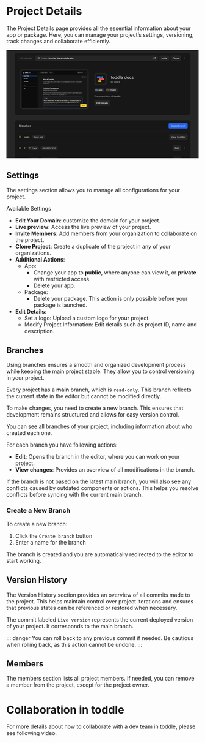 # Project Details
The Project Details page provides all the essential information about your app or package. Here, you can manage your project’s settings, versioning, track changes and collaborate efficiently.

![Test image](test-image.webp)

## Settings
The settings section allows you to manage all configurations for your project.

Available Settings
- **Edit Your Domain**: customize the domain for your project.
- **Live preview**: Access the live preview of your project.
- **Invite Members**: Add members from your organization to collaborate on the project.
- **Clone Project**: Create a duplicate of the project in any of your organizations.
- **Additional Actions**:
    - App: 
        - Change your app to **public**, where anyone can view it, or **private** with restricted access.
        - Delete your app.
    - Package:
        - Delete your package. This action is only possible before your package is launched.
- **Edit Details**:
    - Set a logo: Upload a custom logo for your project.
    - Modify Project Information: Edit details such as project ID, name and description.

## Branches
Using branches ensures a smooth and organized development process while keeping the main project stable. They allow you to control versioning in your project.

Every project has a **main** branch, which is `read-only`. This branch reflects the current state in the editor but cannot be modified directly.

To make changes, you need to create a new branch. This ensures that development remains structured and allows for easy version control.

You can see all branches of your project, including information about who created each one.

For each branch you have following actions:
- **Edit**: Opens the branch in the editor, where you can work on your project.
- **View changes**: Provides an overview of all modifications in the branch. 

If the branch is not based on the latest main branch, you will also see any conflicts caused by outdated components or actions. This helps you resolve conflicts before syncing with the current main branch.

### Create a New Branch
To create a new branch:
1. Click the `Create branch` button
2. Enter a name for the branch

The branch is created and you are automatically redirected to the editor to start working.

## Version History
The Version History section provides an overview of all commits made to the project. This helps maintain control over project iterations and ensures that previous states can be referenced or restored when necessary.

The commit labeled `Live version` represents the current deployed version of your project. It corresponds to the main branch.

::: danger
You can roll back to any previous commit if needed. Be cautious when rolling back, as this action cannot be undone.
:::


## Members
The members section lists all project members. If needed, you can remove a member from the project, except for the project owner.


# Collaboration in toddle
For more details about how to collaborate with a dev team in toddle, please see following video.

